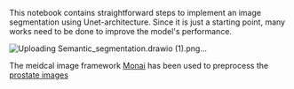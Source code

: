 This notebook contains straightforward steps to implement an image segmentation using Unet-architecture. Since it is just  a starting point, many works need to be done to improve the model's performance.


![Uploading Semantic_segmentation.drawio (1).png…]()

The meidcal image framework [Monai](https://medium.com/r/?url=https%3A%2F%2Fmonai.io%2F) has been used to preprocess the [prostate images](https://drive.google.com/drive/folders/1HqEgzS8BV2c7xYNrZdEAnrHk7osJJ--2)

